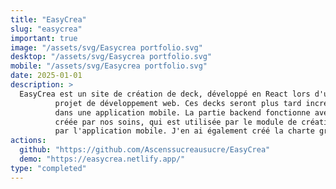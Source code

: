 ```yaml
---
title: "EasyCrea"
slug: "easycrea"
important: true
image: "/assets/svg/Easycrea portfolio.svg"
desktop: "/assets/svg/Easycrea portfolio.svg"
mobile: "/assets/svg/Easycrea portfolio.svg"
date: 2025-01-01
description: >
  EasyCrea est un site de création de deck, développé en React lors d'un
          projet de développement web. Ces decks seront plus tard incrémentés
          dans une application mobile. La partie backend fonctionne avec une API
          créée par nos soins, qui est utilisée par le module de création, et
          par l'application mobile. J'en ai également créé la charte graphique.
actions:
  github: "https://github.com/Ascenssucreausucre/EasyCrea"
  demo: "https://easycrea.netlify.app/"
type: "completed"
---
```

